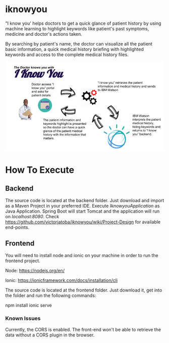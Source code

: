 # iknowyou

"I know you' helps doctors to get a quick glance of patient history by using machine learning to highlight keywords like patient's past symptoms, medicine and doctor's actions taken.

By searching by patient's name, the doctor can visualize all the patient basic information, a quick medical history briefing with highlighted keywords and access to the complete medical history files.

![](https://github.com/victorjatoba/iknowyou/blob/develop/backend/userDocs/i_know_you.png)

# How To Execute

## Backend

The source code is located at the backend folder. Just download and import as a Maven Project in your preferred IDE.
Execute *IknowyouApplication* as Java Application. Spring Boot will start Tomcat and the application will run on *localhost:8080*.
Check https://github.com/victorjatoba/iknowyou/wiki/Project-Design for available end-points.

## Frontend

You will need to install node and ionic on your machine in order to run the frontend project.

Node: https://nodejs.org/en/

Ionic: https://ionicframework.com/docs/installation/cli

The source code is located at the frontend folder. Just download it, get into the folder and run the following commands:

npm install
ionic serve

### Known Issues

Currently, the CORS is enabled. The front-end won't be able to retrieve the data without a CORS plugin in the browser.
